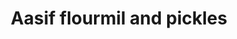 ---
title: "Aasif flourmil and pickles"
url: /thiruvananthapuram/aasif-flourmil-and-pickles/
shop: shop
---